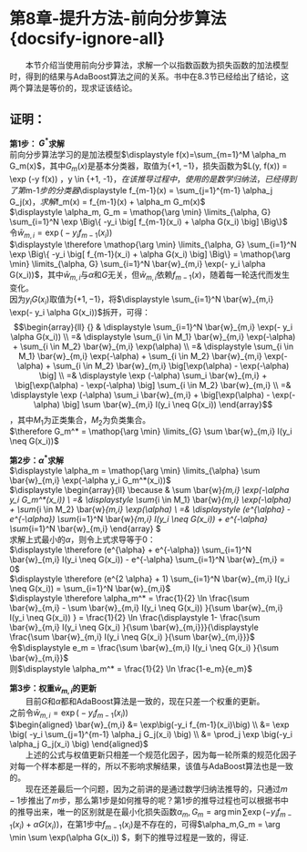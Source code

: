﻿# 第8章-提升方法-前向分步算法{docsify-ignore-all}

&emsp;&emsp;本节介绍当使用前向分步算法，求解一个以指数函数为损失函数的加法模型时，得到的结果与AdaBoost算法之间的关系。书中在8.3节已经给出了结论，这两个算法是等价的，现求证该结论。  
## **证明：**  
**第1步： $G^*$求解**  
前向分步算法学习的是加法模型$\displaystyle f(x)=\sum_{m=1}^M \alpha_m G_m(x)$，其中$G_m(x)$是基本分类器，取值为$\{+1, -1\}$，损失函数为$L(y, f(x)) = \exp (-y f(x)) $，$y \in \{+1, -1\}$，在该推导过程中，使用的是数学归纳法，已经得到了第$m-1$步的分类器$\displaystyle f_{m-1}(x) = \sum_{j=1}^{m-1} \alpha_j G_j(x)$，求解$f_m(x) = f_{m-1}(x) + \alpha_m G_m(x)$  
$\displaystyle \alpha_m, G_m = \mathop{\arg \min} \limits_{\alpha, G} \sum_{i=1}^N \exp \Big\{ -y_i \big[ f_{m-1}(x_i) + \alpha G(x_i) \big] \Big\}$  
令$\bar{w}_{m,i} = \exp\big(-y_i f_{m-1}(x_i)\big)$  
$\displaystyle \therefore \mathop{\arg \min} \limits_{\alpha, G} \sum_{i=1}^N \exp \Big\{ -y_i \big[ f_{m-1}(x_i) + \alpha G(x_i) \big] \Big\} = \mathop{\arg \min} \limits_{\alpha, G} \sum_{i=1}^N \bar{w}_{m,i} \exp(- y_i \alpha G(x_i))$，其中$\bar{w}_{m,i}$与$\alpha$和$G$无关，但$\bar{w}_{m,i}$依赖$f_{m-1}(x)$，随着每一轮迭代而发生变化。  
因为$y_i G(x_i)$取值为$\{+1,-1\}$，将$\displaystyle \sum_{i=1}^N \bar{w}_{m,i} \exp(- y_i \alpha G(x_i))$拆开，可得：  
$$\begin{array}{ll} {} & \displaystyle \sum_{i=1}^N \bar{w}_{m,i} \exp(- y_i \alpha G(x_i)) \\
=& \displaystyle \sum_{i \in M_1} \bar{w}_{m,i} \exp(-\alpha) + \sum_{i \in M_2} \bar{w}_{m,i} \exp(\alpha) \\  
=& \displaystyle \sum_{i \in M_1} \bar{w}_{m,i} \exp(-\alpha) + \sum_{i \in M_2} \bar{w}_{m,i} \exp(-\alpha) + \sum_{i \in M_2} \bar{w}_{m,i} \big[\exp(\alpha) - \exp(-\alpha) \big] \\
=& \displaystyle \exp (-\alpha) \sum_i \bar{w}_{m,i} + \big[\exp(\alpha) - \exp(-\alpha) \big] \sum_{i \in M_2} \bar{w}_{m,i} \\
=& \displaystyle \exp (-\alpha) \sum_i \bar{w}_{m,i} + \big[\exp(\alpha) - \exp(-\alpha) \big] \sum \bar{w}_{m,i} I(y_i \neq G(x_i))
\end{array}$$，其中$M_1$为正类集合，$M_2$为负类集合。  
$\therefore G_m^* = \mathop{\arg \min} \limits_{G} \sum \bar{w}_{m,i} I(y_i \neq G(x_i))$  

**第2步：$\alpha^*$求解**  
$\displaystyle \alpha_m = \mathop{\arg \min} \limits_{\alpha} \sum \bar{w}_{m,i} \exp(-\alpha y_i G_m^*(x_i))$  
$\displaystyle \begin{array}{ll} 
\because & \sum \bar{w}_{m,i} \exp(-\alpha y_i G_m^*(x_i)) \\
=& \displaystyle \sum_{i \in M_1} \bar{w}_{m,i} \exp(-\alpha) + \sum_{i \in M_2} \bar{w}_{m,i} \exp(\alpha) \\
=& \displaystyle (e^{\alpha} - e^{-\alpha}) \sum_{i=1}^N \bar{w}_{m,i} I(y_i \neq G(x_i)) + e^{-\alpha} \sum_{i=1}^N \bar{w}_{m,i}
\end{array} $  
求解上式最小的$\alpha$，则令上式求导等于0：  
$\displaystyle \therefore (e^{\alpha} + e^{-\alpha}) \sum_{i=1}^N \bar{w}_{m,i} I(y_i \neq G(x_i)) - e^{-\alpha} \sum_{i=1}^N \bar{w}_{m,i} = 0$  
$\displaystyle \therefore (e^{2 \alpha} + 1) \sum_{i=1}^N \bar{w}_{m,i} I(y_i \neq G(x_i)) = \sum_{i=1}^N \bar{w}_{m,i}$  
$\displaystyle \therefore \alpha_m^* = \frac{1}{2} \ln \frac{\sum \bar{w}_{m,i} - \sum \bar{w}_{m,i} I(y_i \neq G(x_i)) }{\sum \bar{w}_{m,i} I(y_i \neq G(x_i)) } = \frac{1}{2} \ln \frac{\displaystyle 1- \frac{\sum \bar{w}_{m,i} I(y_i \neq G(x_i) }{\sum \bar{w}_{m,i}}}{\displaystyle  \frac{\sum \bar{w}_{m,i} I(y_i \neq G(x_i) }{\sum \bar{w}_{m,i}}}$  
令$\displaystyle e_m = \frac{\sum \bar{w}_{m,i} I(y_i \neq G(x_i) }{\sum \bar{w}_{m,i}}$  
则$\displaystyle \alpha_m^* = \frac{1}{2} \ln \frac{1-e_m}{e_m}$  

**第3步：权重$\bar{w}_{m,i}$的更新**  
&emsp;&emsp;目前$G$和$\alpha$都和AdaBoost算法是一致的，现在只差一个权重的更新。  
之前令$\bar{w}_{m,i} = \exp\big(-y_i f_{m-1}(x_i)\big)$  
$\begin{aligned} \bar{w}_{m,i} 
&= \exp\big(-y_i f_{m-1}(x_i)\big) \\
&= \exp \big( -y_i \sum_{j=1}^{m-1} \alpha_j G_j(x_i) \big) \\
&= \prod_j \exp \big(-y_i \alpha_j G_j(x_i) \big)
\end{aligned}$  
&emsp;&emsp;上述的公式与权值更新只相差一个规范化因子，因为每一轮所乘的规范化因子对每一个样本都是一样的，所以不影响求解结果，该值与AdaBoost算法也是一致的。  
&emsp;&emsp;现在还差最后一个问题，因为之前讲的是通过数学归纳法推导的，只通过$m-1$步推出了$m$步，那么第1步是如何推导的呢？第1步的推导过程也可以根据书中的推导出来，唯一的区别就是在最小化损失函数$\alpha_m,G_m = \arg \min \sum \exp(-y_i f_{m-1}(x_i) + \alpha G(x_i))$，在第1步中$f_{m-1}(x_i)$是不存在的，可得$\alpha_m,G_m = \arg \min \sum \exp(\alpha G(x_i)) $，剩下的推导过程是一致的，得证.